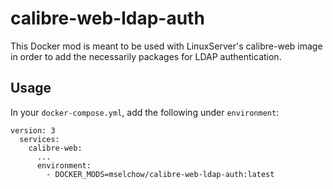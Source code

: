 # calibre-web-ldap-auth

This Docker mod is meant to be used with LinuxServer's calibre-web image in order to add the necessarily packages for LDAP authentication.

## Usage

In your `docker-compose.yml`, add the following under `environment`:

```
version: 3
  services:
    calibre-web:
      ...
      environment:
        - DOCKER_MODS=mselchow/calibre-web-ldap-auth:latest
```
